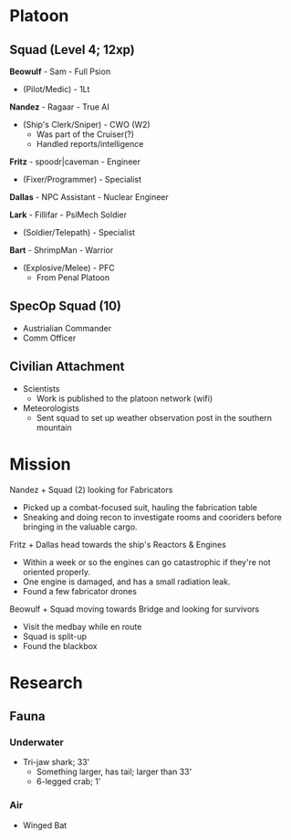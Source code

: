 # Platoon
## Squad (Level 4; 12xp)
**Beowulf** - Sam - Full Psion
+ (Pilot/Medic) - 1Lt

**Nandez** - Ragaar - True AI
+ (Ship's Clerk/Sniper) - CWO (W2)
  + Was part of the Cruiser(?)
  + Handled reports/intelligence

**Fritz** - spoodr|caveman - Engineer
+ (Fixer/Programmer) - Specialist

**Dallas** - NPC Assistant - Nuclear Engineer

**Lark** - Fillifar - PsiMech Soldier
+ (Soldier/Telepath) - Specialist

**Bart** - ShrimpMan - Warrior
+ (Explosive/Melee) - PFC
  + From Penal Platoon

## SpecOp Squad (10)
+ Austrialian Commander
+ Comm Officer

## Civilian Attachment
+ Scientists
  + Work is published to the platoon network (wifi)
+ Meteorologists
  + Sent squad to set up weather observation post in the southern mountain

# Mission
Nandez + Squad (2) looking for Fabricators
  + Picked up a combat-focused suit, hauling the fabrication table
  + Sneaking and doing recon to investigate rooms and cooriders before bringing in the valuable cargo.

Fritz + Dallas head towards the ship's Reactors & Engines
  + Within a week or so the engines can go catastrophic if they're not oriented properly.
  + One engine is damaged, and has a small radiation leak.
  + Found a few fabricator drones

Beowulf + Squad moving towards Bridge and looking for survivors
  + Visit the medbay while en route
  + Squad is split-up
  + Found the blackbox

# Research
## Fauna
### Underwater
+ Tri-jaw shark; 33'
  + Something larger, has tail; larger than 33'
  + 6-legged crab; 1'

### Air
+ Winged Bat
